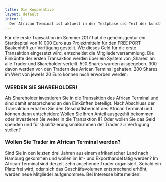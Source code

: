 ```yaml
---
title: Die Kooperative
layout: default
intro: |
  Der African Terminal ist aktuell in der Testphase und Teil der künstlerischen Arbeit der geheimagentur. Angestrebt ist jedoch die Gründung einer Kooperative.
---
```


Für die erste Transaktion im Sommer 2017 hat die geheimagentur ein Startkapital von 10 000 Euro aus Projektmitteln für den FREE PORT Baakenhöft zur Verfügung gestellt. Wie dieses Geld für die erste Transaktion eingesetzt wird, entscheidet die Mitgliederversammlung. Die Einkünfte der ersten Transaktion werden über ein System von ‚Shares’ an alle Trader und Shareholder verteilt. 500 Shares wurden ausgegeben. 300 davon werden von den Tradern des African Terminal gehalten. 200 Shares im Wert von jeweils 20 Euro können noch erworben werden.

### WERDEN SIE SHAREHOLDER!

Als Shareholder investieren Sie in die Transaktion des African Terminal und sind damit entsprechend an den Einkünften beteiligt. Nach Abschluss der Transaktion erhalten Sie den Geschäftsbericht des African Terminal und können dann entscheiden: Wollen Sie Ihren Anteil ausgezahlt bekommen oder investieren Sie weiter in die Transaktion II? Oder wollen Sie das Geld spenden und für Qualifizierungsmaßnahmen der Trader zur Verfügung stellen?

### Wollen Sie Trader im African Terminal werden?

Sind Sie in den letzten drei Jahren aus einem afrikanischen Land nach Hamburg gekommen und wollen im Im- und Exporthandel tätig werden? Im African Terminal sind derzeit zehn angehende Trader organisiert. Sobald ein Platz frei wird, oder sich das Geschäftsvolumen entsprechend erhöht, werden neue Mitglieder aufgenommen. Bei Interesse bitte melden!
